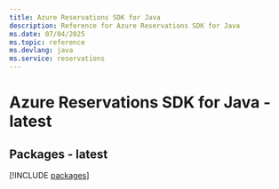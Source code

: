 ```yaml
---
title: Azure Reservations SDK for Java
description: Reference for Azure Reservations SDK for Java
ms.date: 07/04/2025
ms.topic: reference
ms.devlang: java
ms.service: reservations
---
```

# Azure Reservations SDK for Java - latest
## Packages - latest
[!INCLUDE [packages](reservations-index.md)]